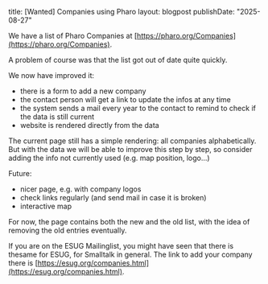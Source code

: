 title: [Wanted] Companies using Pharo
layout: blogpost
publishDate: "2025-08-27"


We have a list of Pharo Companies at [https://pharo.org/Companies](https://pharo.org/Companies).

A problem of course was that the list got out of date quite quickly.

We now have improved it:

- there is a form to add a new company
- the contact person will get a link to update the infos at any time
- the system sends a mail every year to the contact to remind to check if the data is still current
- website is rendered directly from the data
	
The current page still has a simple rendering: all companies alphabetically.
But with the data we will be able to improve this step by step, so consider adding the info not currently used (e.g. map position, logo...)

Future:

- nicer page, e.g. with company logos
- check links regularly (and send mail in case it is broken)
- interactive map
	
For now, the page contains both the new and the old list, with the idea of removing the old entries eventually.

If you are on the ESUG Mailinglist, you might have seen that there is thesame for ESUG, for Smalltalk in general.
The link to add your company there is [https://esug.org/companies.html](https://esug.org/companies.html).

